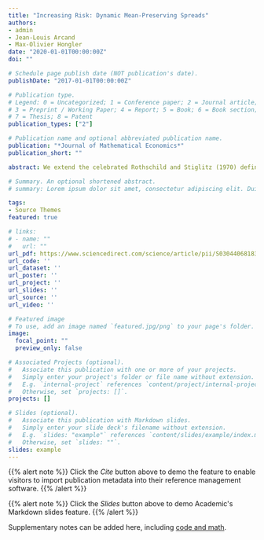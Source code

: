 ```yaml
---
title: "Increasing Risk: Dynamic Mean-Preserving Spreads"
authors:
- admin
- Jean-Louis Arcand
- Max-Olivier Hongler
date: "2020-01-01T00:00:00Z"
doi: ""

# Schedule page publish date (NOT publication's date).
publishDate: "2017-01-01T00:00:00Z"

# Publication type.
# Legend: 0 = Uncategorized; 1 = Conference paper; 2 = Journal article;
# 3 = Preprint / Working Paper; 4 = Report; 5 = Book; 6 = Book section;
# 7 = Thesis; 8 = Patent
publication_types: ["2"]

# Publication name and optional abbreviated publication name.
publication: "*Journal of Mathematical Economics*"
publication_short: ""

abstract: We extend the celebrated Rothschild and Stiglitz (1970) definition of Mean-Preserving Spreads to a dynamic framework. We adapt the original integral conditions to transition probability densities, and give sufficient conditions for their satisfaction. We then focus on a class of nonlinear scalar diffusion processes, the super-diffusive ballistic process, and prove that it satisfies the integral conditions. We further prove that this class is unique among Brownian bridges. This class of processes can be generated by a random superposition of linear Markov processes with constant drifts. This exceptionally simple representation enables us to systematically revisit, by means of the properties of dynamic mean-preserving spreads, workhorse economic models originally based on White Gaussian Noise. A selection of four examples is presented and explicitly solved.

# Summary. An optional shortened abstract.
# summary: Lorem ipsum dolor sit amet, consectetur adipiscing elit. Duis posuere tellus ac convallis placerat. Proin tincidunt magna sed # ex sollicitudin condimentum.

tags:
- Source Themes
featured: true

# links:
# - name: ""
#   url: ""
url_pdf: https://www.sciencedirect.com/science/article/pii/S0304406818301332#fig1
url_code: ''
url_dataset: ''
url_poster: ''
url_project: ''
url_slides: ''
url_source: ''
url_video: ''

# Featured image
# To use, add an image named `featured.jpg/png` to your page's folder. 
image:
  focal_point: ""
  preview_only: false

# Associated Projects (optional).
#   Associate this publication with one or more of your projects.
#   Simply enter your project's folder or file name without extension.
#   E.g. `internal-project` references `content/project/internal-project/index.md`.
#   Otherwise, set `projects: []`.
projects: []

# Slides (optional).
#   Associate this publication with Markdown slides.
#   Simply enter your slide deck's filename without extension.
#   E.g. `slides: "example"` references `content/slides/example/index.md`.
#   Otherwise, set `slides: ""`.
slides: example
---
```


{{% alert note %}}
Click the *Cite* button above to demo the feature to enable visitors to import publication metadata into their reference management software.
{{% /alert %}}

{{% alert note %}}
Click the *Slides* button above to demo Academic's Markdown slides feature.
{{% /alert %}}

Supplementary notes can be added here, including [code and math](https://sourcethemes.com/academic/docs/writing-markdown-latex/).

